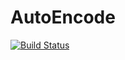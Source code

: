 # AutoEncode

[![Build Status](https://github.com/mrazomej/AutoEncode.jl/actions/workflows/CI.yml/badge.svg?branch=main)](https://github.com/mrazomej/AutoEncode.jl/actions/workflows/CI.yml?query=branch%3Amain)

